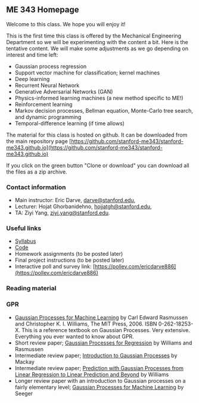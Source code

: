 ## ME 343 Homepage

Welcome to this class. We hope you will enjoy it!

This is the first time this class is offered by the Mechanical Engineering Department so we will be experimenting with the content a bit. Here is the tentative content. We will make some adjustments as we go depending on interest and time left:

- Gaussian process regression
- Support vector machine for classification; kernel machines
- Deep learning
- Recurrent Neural Network
- Generative Adversarial Networks (GAN)
- Physics-informed learning machines (a new method specific to ME!)
- Reinforcement learning
- Markov decision processes, Bellman equation, Monte-Carlo tree search, and dynamic programming
- Temporal-difference learning (if time allows)

The material for this class is hosted on github. It can be downloaded from the main repository page
 [https://github.com/stanford-me343/stanford-me343.github.io](https://github.com/stanford-me343/stanford-me343.github.io)
 
 If you click on the green button "Clone or download" you can download all the files as a zip archive.

### Contact information

- Main instructor: Eric Darve, [darve@stanford.edu](mailto:darve@stanford.edu),
- Lecturer: Hojat Ghorbanidehno, [hojjatgh@stanford.edu](mailto:hojjatgh@stanford.edu),
- TA: Ziyi Yang, [ziyi.yang@stanford.edu](mailto:ziyi.yang@stanford.edu).

### Useful links

- [Syllabus](syllabus.md)
- [Code](code.md)
- Homework assignments (to be posted later)
- Final project instructions (to be posted later)
- Interactive poll and survey link:
[https://pollev.com/ericdarve886](https://pollev.com/ericdarve886)

### Reading material

### GPR

- [Gaussian Processes for Machine Learning](http://www.gaussianprocess.org/gpml/) by Carl Edward Rasmussen and Christopher K. I. Williams, The MIT Press, 2006. ISBN 0-262-18253-X. This is a reference textbook on Gaussian Processes. Very extensive. Everything you ever wanted to know about GPR.
- Short review paper; [Gaussian Processes for Regression](http://papers.nips.cc/paper/1048-gaussian-processes-for-regression.pdf) by Williams and Rasmussen
- Intermediate review paper; [Introduction to Gaussian Processes](https://www.ics.uci.edu/~welling/teaching/KernelsICS273B/gpB.pdf) by Mackay
- Intermediate review paper; [Prediction with Gaussian Processes from Linear Regression to Linear Prediction and Beyond](http://citeseerx.ist.psu.edu/viewdoc/download?doi=10.1.1.84.1226&rep=rep1&type=pdf) by Williams
- Longer review paper with an introduction to Gaussian processes on a fairly elementary level; [Gaussian Processes for Machine Learning](https://infoscience.epfl.ch/record/161301/files/bayesgp-tut.pdf) by Seeger